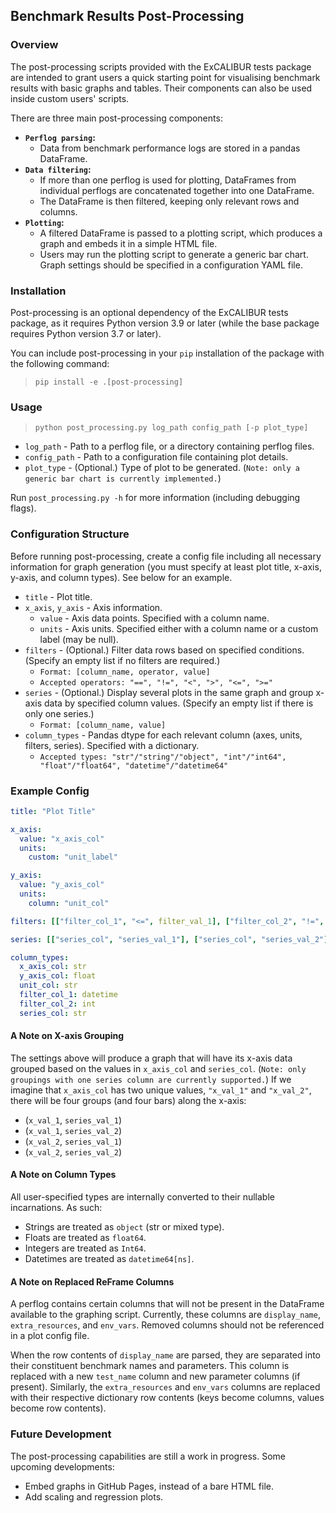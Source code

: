 ## Benchmark Results Post-Processing

### Overview

The post-processing scripts provided with the ExCALIBUR tests package are intended to grant users a quick starting point for visualising benchmark results with basic graphs and tables. Their components can also be used inside custom users' scripts.

There are three main post-processing components:
- **`Perflog parsing`:**
  - Data from benchmark performance logs are stored in a pandas DataFrame.
- **`Data filtering`:**
  - If more than one perflog is used for plotting, DataFrames from individual perflogs are concatenated together into one DataFrame.
  - The DataFrame is then filtered, keeping only relevant rows and columns.
- **`Plotting`:**
  - A filtered DataFrame is passed to a plotting script, which produces a graph and embeds it in a simple HTML file.
  - Users may run the plotting script to generate a generic bar chart. Graph settings should be specified in a configuration YAML file.

### Installation

Post-processing is an optional dependency of the ExCALIBUR tests package, as it requires Python version 3.9 or later (while the base package requires Python version 3.7 or later).

You can include post-processing in your `pip` installation of the package with the following command:

> ```pip install -e .[post-processing]```

### Usage

>```python post_processing.py log_path config_path [-p plot_type]```

- `log_path` - Path to a perflog file, or a directory containing perflog files.
- `config_path` - Path to a configuration file containing plot details.
- `plot_type` - (Optional.) Type of plot to be generated. (`Note: only a generic bar chart is currently implemented.`)

Run `post_processing.py -h` for more information (including debugging flags).

### Configuration Structure

Before running post-processing, create a config file including all necessary information for graph generation (you must specify at least plot title, x-axis, y-axis, and column types). See below for an example.

- `title` - Plot title.
- `x_axis`, `y_axis` - Axis information.
    - `value` - Axis data points. Specified with a column name.
    - `units` - Axis units. Specified either with a column name or a custom label (may be null).
- `filters` - (Optional.) Filter data rows based on specified conditions. (Specify an empty list if no filters are required.)
  - `Format: [column_name, operator, value]`
  - `Accepted operators: "==", "!=", "<", ">", "<=", ">="`
- `series` - (Optional.) Display several plots in the same graph and group x-axis data by specified column values. (Specify an empty list if there is only one series.)
  - `Format: [column_name, value]`
- `column_types` - Pandas dtype for each relevant column (axes, units, filters, series). Specified with a dictionary.
  - `Accepted types: "str"/"string"/"object", "int"/"int64", "float"/"float64", "datetime"/"datetime64"`

### Example Config

```yaml
title: "Plot Title"

x_axis:
  value: "x_axis_col"
  units:
    custom: "unit_label"

y_axis:
  value: "y_axis_col"
  units:
    column: "unit_col"

filters: [["filter_col_1", "<=", filter_val_1], ["filter_col_2", "!=", filter_val_2]]

series: [["series_col", "series_val_1"], ["series_col", "series_val_2"]]

column_types:
  x_axis_col: str
  y_axis_col: float
  unit_col: str
  filter_col_1: datetime
  filter_col_2: int
  series_col: str
```

#### A Note on X-axis Grouping

The settings above will produce a graph that will have its x-axis data grouped based on the values in `x_axis_col` and `series_col`. (`Note: only groupings with one series column are currently supported.`) If we imagine that `x_axis_col` has two unique values, `"x_val_1"` and `"x_val_2"`, there will be four groups (and four bars) along the x-axis:

- (`x_val_1`, `series_val_1`)
- (`x_val_1`, `series_val_2`)
- (`x_val_2`, `series_val_1`)
- (`x_val_2`, `series_val_2`)

#### A Note on Column Types

All user-specified types are internally converted to their nullable incarnations. As such:

- Strings are treated as `object` (str or mixed type).
- Floats are treated as `float64`.
- Integers are treated as `Int64`.
- Datetimes are treated as `datetime64[ns]`.

#### A Note on Replaced ReFrame Columns

A perflog contains certain columns that will not be present in the DataFrame available to the graphing script. Currently, these columns are `display_name`, `extra_resources`, and `env_vars`. Removed columns should not be referenced in a plot config file.

When the row contents of `display_name` are parsed, they are separated into their constituent benchmark names and parameters. This column is replaced with a new `test_name` column and new parameter columns (if present). Similarly, the `extra_resources` and `env_vars` columns are replaced with their respective dictionary row contents (keys become columns, values become row contents).

### Future Development

The post-processing capabilities are still a work in progress. Some upcoming developments:
-  Embed graphs in GitHub Pages, instead of a bare HTML file.
-  Add scaling and regression plots.
